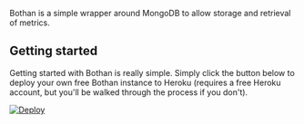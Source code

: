 Bothan is a simple wrapper around MongoDB to allow storage and retrieval of metrics.

## Getting started

Getting started with Bothan is really simple. Simply click the button below to deploy your own free
Bothan instance to Heroku (requires a free Heroku account, but you'll be walked through the process if you don't).

[![Deploy](https://www.herokucdn.com/deploy/button.svg)](https://heroku.com/deploy?template=https%3A%2F%2Fgithub.com%2Ftheodi%2Fbothan)
